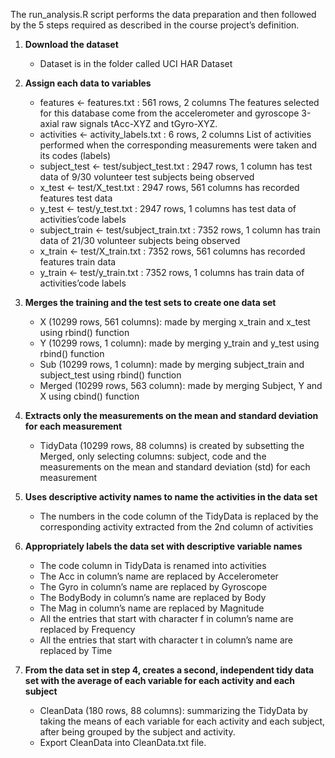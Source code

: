 The run_analysis.R script performs the data preparation and then followed by the 5 steps required as described in the course project’s definition.

 1. **Download the dataset**
    - Dataset is in the folder called UCI HAR Dataset

 2. **Assign each data to variables**
    - features <- features.txt : 561 rows, 2 columns
      The features selected for this database come from the accelerometer and gyroscope 3-axial raw signals tAcc-XYZ and tGyro-XYZ.
    - activities <- activity_labels.txt : 6 rows, 2 columns
      List of activities performed when the corresponding measurements were taken and its codes (labels)
    - subject_test <- test/subject_test.txt : 2947 rows, 1 column
      has test data of 9/30 volunteer test subjects being observed
    - x_test <- test/X_test.txt : 2947 rows, 561 columns
      has recorded features test data
    - y_test <- test/y_test.txt : 2947 rows, 1 columns
      has test data of activities’code labels
    - subject_train <- test/subject_train.txt : 7352 rows, 1 column
      has train data of 21/30 volunteer subjects being observed
    - x_train <- test/X_train.txt : 7352 rows, 561 columns
      has recorded features train data
    - y_train <- test/y_train.txt : 7352 rows, 1 columns
      has train data of activities’code labels

 3. **Merges the training and the test sets to create one data set**
    - X (10299 rows, 561 columns): made by merging x_train and x_test using rbind() function
    - Y (10299 rows, 1 column): made by merging y_train and y_test using rbind() function
    - Sub (10299 rows, 1 column): made by merging subject_train and subject_test using rbind() function
    - Merged (10299 rows, 563 column): made by merging Subject, Y and X using cbind() function

 4. **Extracts only the measurements on the mean and standard deviation for each measurement**
    - TidyData (10299 rows, 88 columns) is created by subsetting the Merged, only selecting columns: subject, code and the measurements on the mean and standard deviation (std) for each measurement

 5. **Uses descriptive activity names to name the activities in the data set**
    - The numbers in the code column of the TidyData is replaced by the corresponding activity extracted from the 2nd column of activities

 6. **Appropriately labels the data set with descriptive variable names**
    - The code column in TidyData is renamed into activities
    - The Acc in column’s name are replaced by Accelerometer
    - The Gyro in column’s name are replaced by Gyroscope
    - The BodyBody in column’s name are replaced by Body
    - The Mag in column’s name are replaced by Magnitude
    - All the entries that start with character f in column’s name are replaced by Frequency
    - All the entries that start with character t in column’s name are replaced by Time

 7. **From the data set in step 4, creates a second, independent tidy data set with the average of each variable for each activity and each subject**
    - CleanData (180 rows, 88 columns): summarizing the TidyData by taking the means of each variable for each activity and each subject, after being grouped by the subject and activity.
    - Export CleanData into CleanData.txt file.
